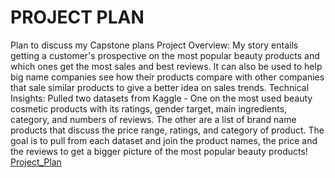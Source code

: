 # PROJECT PLAN
Plan to discuss my Capstone plans
Project Overview:
My story entails getting a customer's prospective on the most popular beauty products and which ones get the most sales and best reviews. It can also be used to help big name companies see how their products compare with other companies that sale similar products to give a better idea on sales trends. 
Technical Insights:
Pulled two datasets from Kaggle - One on the most used beauty cosmetic products with its ratings, gender target, main ingredients, category, and numbers of reviews. The other are a list of brand name products that discuss the price range, ratings, and category of product. The goal is to pull from each dataset and join the product names, the price and the reviews to get a bigger picture of the most popular beauty products!
[Project_Plan](https://github.com/user-attachments/assets/57c1c544-9bb4-40d3-b765-eaaa36117f9c)

